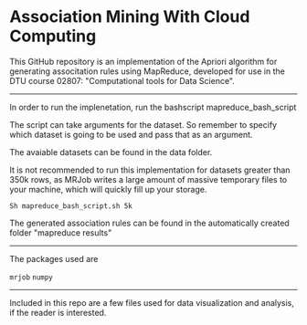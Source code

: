 # Association Mining With Cloud Computing

This GitHub repository is an implementation of the Apriori algorithm for generating associtation rules using MapReduce, developed for use in the DTU course 02807: "Computational tools for Data Science".

----
In order to run the implenetation, run the bashscript mapreduce_bash_script

The script can take arguments for the dataset. So remember to specify which dataset is going to be used and pass that as an argument.

The avaiable datasets can be found in the data folder.

It is not recommended to run this implementation for datasets greater than 350k rows, as MRJob writes a large amount of massive temporary files to your machine, which will quickly fill up your storage.

``
Sh mapreduce_bash_script.sh 5k
``

The generated association rules can be found in the automatically created folder "mapreduce results"

----
The packages used are 

``
mrjob
``
``
numpy
``

---
Included in this repo are a few files used for data visualization and analysis, if the reader is interested.

